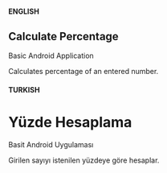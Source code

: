 #### ENGLISH
## Calculate Percentage
Basic Android Application

Calculates percentage of an entered number.

#### TURKISH
# Yüzde Hesaplama
Basit Android Uygulaması

Girilen sayıyı istenilen yüzdeye göre hesaplar.  
